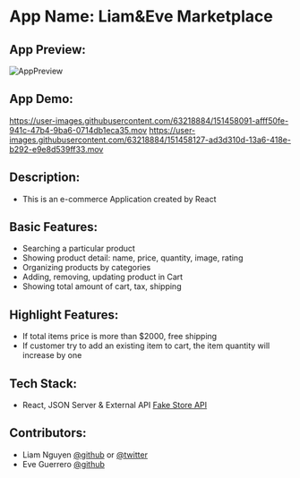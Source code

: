 # App Name: Liam&Eve Marketplace

## App Preview:
![AppPreview](https://user-images.githubusercontent.com/63218884/151458004-84f3428b-0775-4cd6-b613-3d0f8f4be3db.png)

## App Demo:
https://user-images.githubusercontent.com/63218884/151458091-afff50fe-941c-47b4-9ba6-0714db1eca35.mov
https://user-images.githubusercontent.com/63218884/151458127-ad3d310d-13a6-418e-b292-e9e8d539ff33.mov

## Description: 
- This is an e-commerce Application created by React

## Basic Features:
- Searching a particular product
- Showing product detail: name, price, quantity, image, rating
- Organizing products by categories
- Adding, removing, updating product in Cart
- Showing total amount of cart, tax, shipping

## Highlight Features:
- If total items price is more than $2000, free shipping
- If customer try to add an existing item to cart, the item quantity will increase by one

## Tech Stack:
- React, JSON Server & External API [Fake Store API](https://fakestoreapi.com/) 

## Contributors:
- Liam Nguyen [@github](https://github.com/Huulamnguyen) or [@twitter](https://twitter.com/liamdev5)
- Eve Guerrero [@github](https://github.com/eveguerrero)
